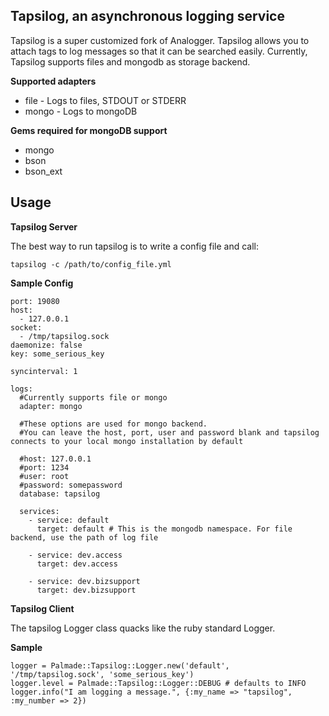 ## Tapsilog, an asynchronous logging service

  Tapsilog is a super customized fork of Analogger. Tapsilog allows you to attach tags to log messages so that it can be searched easily.
  Currently, Tapsilog supports files and mongodb as storage backend.

**Supported adapters**
  
  - file - Logs to files, STDOUT or STDERR
  - mongo - Logs to mongoDB

**Gems required for mongoDB support**

  - mongo
  - bson
  - bson_ext

## Usage

**Tapsilog Server**
  
  The best way to run tapsilog is to write a config file and call:

    tapsilog -c /path/to/config_file.yml

**Sample Config**

    port: 19080
    host:
      - 127.0.0.1
    socket:
      - /tmp/tapsilog.sock
    daemonize: false
    key: some_serious_key

    syncinterval: 1

    logs:
      #Currently supports file or mongo
      adapter: mongo

      #These options are used for mongo backend.
      #You can leave the host, port, user and password blank and tapsilog connects to your local mongo installation by default
      
      #host: 127.0.0.1
      #port: 1234
      #user: root
      #password: somepassword
      database: tapsilog
      
      services:
        - service: default
          target: default # This is the mongodb namespace. For file backend, use the path of log file

        - service: dev.access
          target: dev.access

        - service: dev.bizsupport
          target: dev.bizsupport

**Tapsilog Client**

  The tapsilog Logger class quacks like the ruby standard Logger.

**Sample**

    logger = Palmade::Tapsilog::Logger.new('default', '/tmp/tapsilog.sock', 'some_serious_key')
    logger.level = Palmade::Tapsilog::Logger::DEBUG # defaults to INFO
    logger.info("I am logging a message.", {:my_name => "tapsilog", :my_number => 2})

